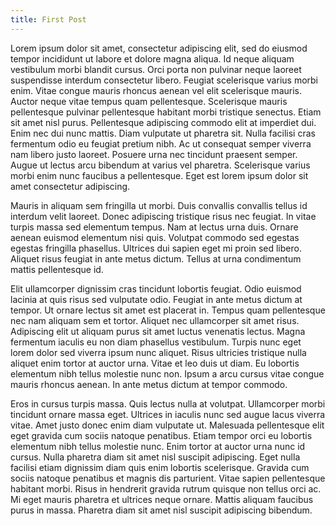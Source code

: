 ```yaml
---
title: First Post
---
```


Lorem ipsum dolor sit amet, consectetur adipiscing elit, sed do eiusmod tempor incididunt ut labore et dolore magna aliqua. Id neque aliquam vestibulum morbi blandit cursus. Orci porta non pulvinar neque laoreet suspendisse interdum consectetur libero. Feugiat scelerisque varius morbi enim. Vitae congue mauris rhoncus aenean vel elit scelerisque mauris. Auctor neque vitae tempus quam pellentesque. Scelerisque mauris pellentesque pulvinar pellentesque habitant morbi tristique senectus. Etiam sit amet nisl purus. Pellentesque adipiscing commodo elit at imperdiet dui. Enim nec dui nunc mattis. Diam vulputate ut pharetra sit. Nulla facilisi cras fermentum odio eu feugiat pretium nibh. Ac ut consequat semper viverra nam libero justo laoreet. Posuere urna nec tincidunt praesent semper. Augue ut lectus arcu bibendum at varius vel pharetra. Scelerisque varius morbi enim nunc faucibus a pellentesque. Eget est lorem ipsum dolor sit amet consectetur adipiscing.

Mauris in aliquam sem fringilla ut morbi. Duis convallis convallis tellus id interdum velit laoreet. Donec adipiscing tristique risus nec feugiat. In vitae turpis massa sed elementum tempus. Nam at lectus urna duis. Ornare aenean euismod elementum nisi quis. Volutpat commodo sed egestas egestas fringilla phasellus. Ultrices dui sapien eget mi proin sed libero. Aliquet risus feugiat in ante metus dictum. Tellus at urna condimentum mattis pellentesque id.

Elit ullamcorper dignissim cras tincidunt lobortis feugiat. Odio euismod lacinia at quis risus sed vulputate odio. Feugiat in ante metus dictum at tempor. Ut ornare lectus sit amet est placerat in. Tempus quam pellentesque nec nam aliquam sem et tortor. Aliquet nec ullamcorper sit amet risus. Adipiscing elit ut aliquam purus sit amet luctus venenatis lectus. Magna fermentum iaculis eu non diam phasellus vestibulum. Turpis nunc eget lorem dolor sed viverra ipsum nunc aliquet. Risus ultricies tristique nulla aliquet enim tortor at auctor urna. Vitae et leo duis ut diam. Eu lobortis elementum nibh tellus molestie nunc non. Ipsum a arcu cursus vitae congue mauris rhoncus aenean. In ante metus dictum at tempor commodo.

Eros in cursus turpis massa. Quis lectus nulla at volutpat. Ullamcorper morbi tincidunt ornare massa eget. Ultrices in iaculis nunc sed augue lacus viverra vitae. Amet justo donec enim diam vulputate ut. Malesuada pellentesque elit eget gravida cum sociis natoque penatibus. Etiam tempor orci eu lobortis elementum nibh tellus molestie nunc. Enim tortor at auctor urna nunc id cursus. Nulla pharetra diam sit amet nisl suscipit adipiscing. Eget nulla facilisi etiam dignissim diam quis enim lobortis scelerisque. Gravida cum sociis natoque penatibus et magnis dis parturient. Vitae sapien pellentesque habitant morbi. Risus in hendrerit gravida rutrum quisque non tellus orci ac. Mi eget mauris pharetra et ultrices neque ornare. Mattis aliquam faucibus purus in massa. Pharetra diam sit amet nisl suscipit adipiscing bibendum.

